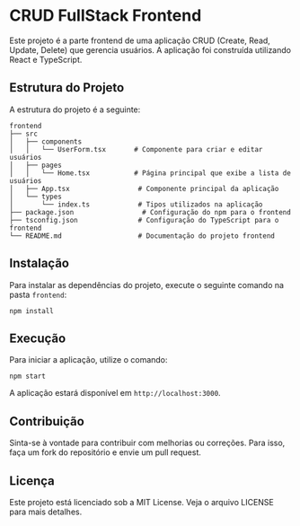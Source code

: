 # CRUD FullStack Frontend

Este projeto é a parte frontend de uma aplicação CRUD (Create, Read, Update, Delete) que gerencia usuários. A aplicação foi construída utilizando React e TypeScript.

## Estrutura do Projeto

A estrutura do projeto é a seguinte:

```
frontend
├── src
│   ├── components
│   │   └── UserForm.tsx       # Componente para criar e editar usuários
│   ├── pages
│   │   └── Home.tsx           # Página principal que exibe a lista de usuários
│   ├── App.tsx                 # Componente principal da aplicação
│   └── types
│       └── index.ts            # Tipos utilizados na aplicação
├── package.json                 # Configuração do npm para o frontend
├── tsconfig.json               # Configuração do TypeScript para o frontend
└── README.md                   # Documentação do projeto frontend
```

## Instalação

Para instalar as dependências do projeto, execute o seguinte comando na pasta `frontend`:

```
npm install
```

## Execução

Para iniciar a aplicação, utilize o comando:

```
npm start
```

A aplicação estará disponível em `http://localhost:3000`.

## Contribuição

Sinta-se à vontade para contribuir com melhorias ou correções. Para isso, faça um fork do repositório e envie um pull request.

## Licença

Este projeto está licenciado sob a MIT License. Veja o arquivo LICENSE para mais detalhes.